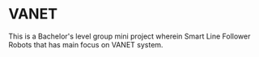 # VANET
This is a Bachelor's level group mini project wherein Smart Line Follower Robots that has main focus on VANET system.
